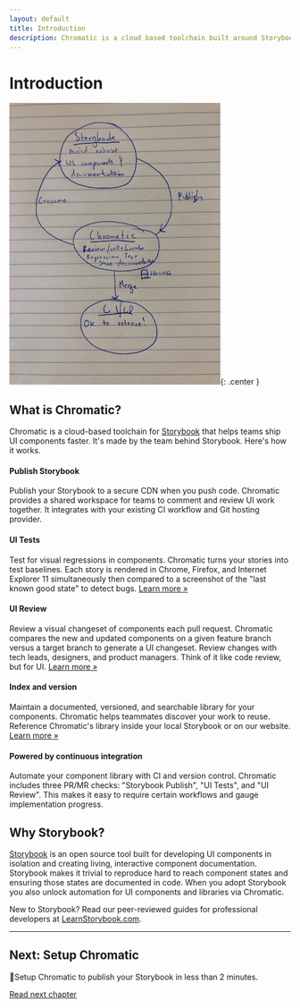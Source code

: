 ```yaml
---
layout: default
title: Introduction
description: Chromatic is a cloud based toolchain built around Storybook to help teams develop robust UI components faster, together.
---
```


# Introduction

![Chromatic Overview](img/overview.png){: .center }

## What is Chromatic?

Chromatic is a cloud-based toolchain for [Storybook](https://storybook.js.org) that helps teams ship UI components faster. It's made by the team behind Storybook. Here's how it works.

#### Publish Storybook

Publish your Storybook to a secure CDN when you push code. Chromatic provides a shared workspace for teams to comment and review UI work together. It integrates with your existing CI workflow and Git hosting provider.

#### UI Tests

Test for visual regressions in components. Chromatic turns your stories into test baselines. Each story is rendered in Chrome, Firefox, and Internet Explorer 11 simultaneously then compared to a screenshot of the "last known good state" to detect bugs. [Learn more »](test)

#### UI Review

Review a visual changeset of components each pull request. Chromatic compares the new and updated components on a given feature branch versus a target branch to generate a UI changeset. Review changes with tech leads, designers, and product managers. Think of it like code review, but for UI. [Learn more »](review)

#### Index and version

Maintain a documented, versioned, and searchable library for your components. Chromatic helps teammates discover your work to reuse. Reference Chromatic's library inside your local Storybook or on our website. [Learn more »](document)

#### Powered by continuous integration

Automate your component library with CI and version control. Chromatic includes three PR/MR checks: "Storybook Publish", "UI Tests", and "UI Review". This makes it easy to require certain workflows and gauge implementation progress.

## Why Storybook?

[Storybook](http://storybook.js.org) is an open source tool built for developing UI components in isolation and creating living, interactive component documentation. Storybook makes it trivial to reproduce hard to reach component states and ensuring those states are documented in code. When you adopt Storybook you also unlock automation for UI components and libraries via Chromatic.

New to Storybook? Read our peer-reviewed guides for professional developers at [LearnStorybook.com](https://learnstorybook.com).

---

## Next: Setup Chromatic

🎉Setup Chromatic to publish your Storybook in less than 2 minutes.

<a class="btn primary round" href="/setup">Read next chapter</a>
